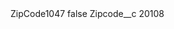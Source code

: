<?xml version="1.0" encoding="UTF-8"?>
<CustomMetadata xmlns="http://soap.sforce.com/2006/04/metadata" xmlns:xsi="http://www.w3.org/2001/XMLSchema-instance" xmlns:xsd="http://www.w3.org/2001/XMLSchema">
    <label>ZipCode1047</label>
    <protected>false</protected>
    <values>
        <field>Zipcode__c</field>
        <value xsi:type="xsd:string">20108</value>
    </values>
</CustomMetadata>
